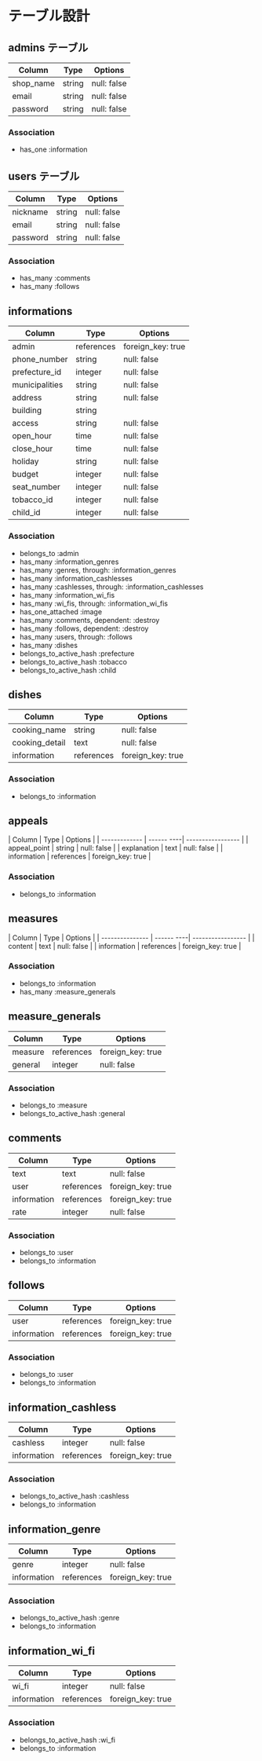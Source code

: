 # テーブル設計

## admins テーブル

| Column    | Type   | Options     |
| --------- | ------ | ----------- |
| shop_name | string | null: false |
| email     | string | null: false |
| password  | string | null: false |

### Association

- has_one :information


## users テーブル

| Column   | Type   | Options     |
| -------- | ------ | ----------- |
| nickname | string | null: false |
| email    | string | null: false |
| password | string | null: false |

### Association

- has_many :comments
- has_many :follows

## informations

| Column         | Type       | Options           |
| -------------- | ---------- | ----------------- |
| admin          | references | foreign_key: true |
| phone_number   | string     | null: false       |
| prefecture_id  | integer    | null: false       |
| municipalities | string     | null: false       |
| address        | string     | null: false       |
| building       | string     |                   |
| access         | string     | null: false       |
| open_hour      | time       | null: false       |
| close_hour     | time       | null: false       |
| holiday        | string     | null: false       |
| budget         | integer    | null: false       |
| seat_number    | integer    | null: false       |
| tobacco_id     | integer    | null: false       |
| child_id       | integer    | null: false       |

### Association

- belongs_to :admin
- has_many :information_genres
- has_many :genres, through: :information_genres
- has_many :information_cashlesses
- has_many :cashlesses, through: :information_cashlesses
- has_many :information_wi_fis
- has_many :wi_fis, through: :information_wi_fis
- has_one_attached :image
- has_many :comments, dependent: :destroy
- has_many :follows, dependent: :destroy
- has_many :users, through: :follows
- has_many :dishes
- belongs_to_active_hash :prefecture
- belongs_to_active_hash :tobacco
- belongs_to_active_hash :child

## dishes

| Column         | Type       | Options           |
| -------------- | ---------- | ----------------- |
| cooking_name   | string     | null: false       |
| cooking_detail | text       | null: false       |
| information    | references | foreign_key: true |

### Association

- belongs_to :information

## appeals

| Column        | Type       | Options           |
| ------------- | ------ ----| ----------------- |
| appeal_point  | string     | null: false       |
| explanation   | text       | null: false       |
| information   | references | foreign_key: true |

### Association

- belongs_to :information

## measures

| Column          | Type       | Options           |
| --------------- | ------ ----| ----------------- |
| content         | text       | null: false       |
| information     | references | foreign_key: true |

### Association

- belongs_to :information
- has_many :measure_generals

## measure_generals

| Column      | Type       | Options           |
| ----------- | ---------- | ----------------- |
| measure     | references | foreign_key: true |
| general     | integer    | null: false       |

### Association

- belongs_to :measure
- belongs_to_active_hash :general


## comments

| Column      | Type       | Options           |
| ----------- | ---------- | ----------------- |
| text        | text       | null: false       |
| user        | references | foreign_key: true |
| information | references | foreign_key: true |
| rate        | integer    | null: false       |

### Association

- belongs_to :user
- belongs_to :information 

## follows

| Column      | Type       | Options           |
| ----------- | ---------- | ----------------- |
| user        | references | foreign_key: true |
| information | references | foreign_key: true |

### Association

- belongs_to :user
- belongs_to :information 

## information_cashless

| Column      | Type       | Options           |
| ----------- | ---------- | ----------------- |
| cashless    | integer    | null: false       |
| information | references | foreign_key: true |

### Association

- belongs_to_active_hash :cashless
- belongs_to :information 

## information_genre

| Column      | Type       | Options           |
| ----------- | ---------- | ----------------- |
| genre       | integer    | null: false       |
| information | references | foreign_key: true |

### Association

- belongs_to_active_hash :genre
- belongs_to :information

## information_wi_fi

| Column      | Type       | Options           |
| ----------- | ---------- | ----------------- |
| wi_fi       | integer    | null: false       |
| information | references | foreign_key: true |

### Association

- belongs_to_active_hash :wi_fi
- belongs_to :information 